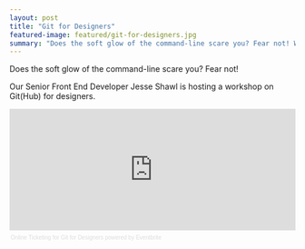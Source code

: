 ```yaml
---
layout: post
title: "Git for Designers"
featured-image: featured/git-for-designers.jpg
summary: "Does the soft glow of the command-line scare you? Fear not! We're hosting a workshop on GitHub for designers."
---
```


Does the soft glow of the command-line scare you? Fear not!

Our Senior Front End Developer Jesse Shawl is hosting a workshop on Git(Hub) for designers.

<div style="width:100%; text-align:left;" >
<iframe  src="http://www.eventbrite.com/tickets-external?eid=9441386441" frameborder="0" height="214" width="100%" vspace="0" hspace="0" marginheight="5" marginwidth="5" scrolling="auto" allowtransparency="true">&nbsp;</iframe>
<div style="font-family:Helvetica, Arial; font-size:10px; padding:5px 0 5px; margin:2px; width:100%; text-align:left;" >
<a style="color:#ddd; text-decoration:none;" target="_blank" href="http://www.eventbrite.com/r/etckt">Online Ticketing</a>
<span style="color:#ddd;"> for </span>
<a style="color:#ddd; text-decoration:none;" target="_blank" href="https://git-for-designers.eventbrite.com/?ref=etckt">Git for Designers</a> <span style="color:#ddd;">powered by</span> <a style="color:#ddd; text-decoration:none;" target="_blank" href="http://www.eventbrite.com?ref=etckt">Eventbrite</a></div></div>
